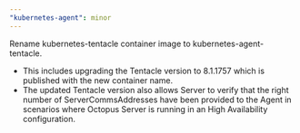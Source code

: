 ```yaml
---
"kubernetes-agent": minor
---
```


Rename kubernetes-tentacle container image to kubernetes-agent-tentacle.
- This includes upgrading the Tentacle version to 8.1.1757 which is published with the new container name.
- The updated Tentacle version also allows Server to verify that the right number of ServerCommsAddresses have been provided to the Agent in scenarios where Octopus Server is running in an High Availability configuration.
